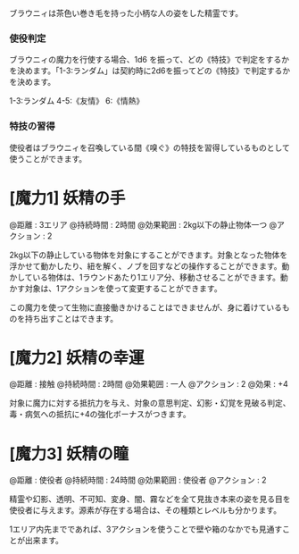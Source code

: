 ブラウニィは茶色い巻き毛を持った小柄な人の姿をした精霊です。

### 使役判定

ブラウニィの魔力を行使する場合、1d6 を振って、どの《特技》で判定をするかを決めます。「1-3:ランダム」は契約時に2d6を振ってどの《特技》で判定するかを決めます。

1-3:ランダム	4-5:《友情》	6:《情熱》

### 特技の習得

使役者はブラウニィを召喚している間《嗅ぐ》の特技を習得しているものとして使うことができます。


# [魔力1] 妖精の手

@距離 : 3エリア	@持続時間 : 2時間	@効果範囲 : 2kg以下の静止物体一つ	@アクション : 2

2kg以下の静止している物体を対象にすることができます。対象となった物体を浮かせて動かしたり、紐を解く、ノブを回すなどの操作することができます。動かしている物体は、1ラウンドあたり1エリア分、移動させることができます。動かす対象は、1アクションを使って変更することができます。

この魔力を使って生物に直接働きかけることはできませんが、身に着けているものを持ち出すことはできます。


# [魔力2] 妖精の幸運

@距離 : 接触	@持続時間 : 2時間	@効果範囲 : 一人	@アクション : 2	@効果 : +4

対象に魔力に対する抵抗力を与え、対象の意思判定、幻影・幻覚を見破る判定、毒・病気への抵抗に+4の強化ボーナスがつきます。


# [魔力3] 妖精の瞳

@距離 : 使役者	@持続時間 : 24時間	@効果範囲 : 使役者	@アクション : 2

精霊や幻影、透明、不可知、変身、闇、霧などを全て見抜き本来の姿を見る目を使役者に与えます。源素が存在する場合は、その種類とレベルも分かります。

1エリア内先までであれば、3アクションを使うことで壁や箱のなかでも見通すことが出来ます。
